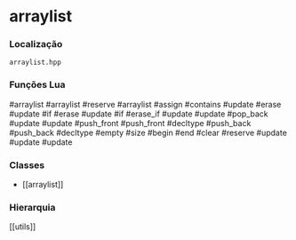 # arraylist

### Localização
`arraylist.hpp`

### Funções Lua
#arraylist
#arraylist
#reserve
#arraylist
#assign
#contains
#update
#erase
#update
#if
#erase
#update
#if
#erase_if
#update
#update
#pop_back
#update
#update
#push_front
#push_front
#decltype
#push_back
#push_back
#decltype
#empty
#size
#begin
#end
#clear
#reserve
#update
#update
#update

### Classes
- [[arraylist]]

### Hierarquia
[[utils]]
